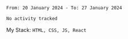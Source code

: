 <!--START_SECTION:waka-->

```txt
From: 20 January 2024 - To: 27 January 2024

No activity tracked
```

<!--END_SECTION:waka-->
My Stack: `HTML, CSS, JS, React`
